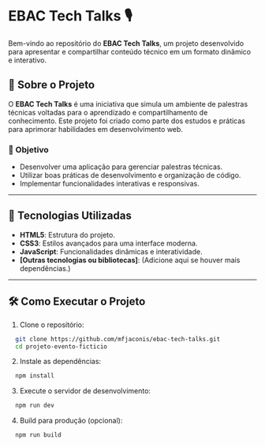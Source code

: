 # EBAC Tech Talks 🎙️

Bem-vindo ao repositório do **EBAC Tech Talks**, um projeto desenvolvido para apresentar e compartilhar conteúdo técnico em um formato dinâmico e interativo.

## 📖 Sobre o Projeto

O **EBAC Tech Talks** é uma iniciativa que simula um ambiente de palestras técnicas voltadas para o aprendizado e compartilhamento de conhecimento. Este projeto foi criado como parte dos estudos e práticas para aprimorar habilidades em desenvolvimento web.

### 🎯 Objetivo

- Desenvolver uma aplicação para gerenciar palestras técnicas.
- Utilizar boas práticas de desenvolvimento e organização de código.
- Implementar funcionalidades interativas e responsivas.

---

## 🚀 Tecnologias Utilizadas

- **HTML5**: Estrutura do projeto.
- **CSS3**: Estilos avançados para uma interface moderna.
- **JavaScript**: Funcionalidades dinâmicas e interatividade.
- **[Outras tecnologias ou bibliotecas]**: (Adicione aqui se houver mais dependências.)

---

## 🛠️ Como Executar o Projeto

1. Clone o repositório:
```bash
  git clone https://github.com/mfjaconis/ebac-tech-talks.git
  cd projeto-evento-ficticio
```

2. Instale as dependências:
```bash
  npm install
```

3. Execute o servidor de desenvolvimento:
```bash
  npm run dev
```

4. Build para produção (opcional):
```bash
  npm run build
```
